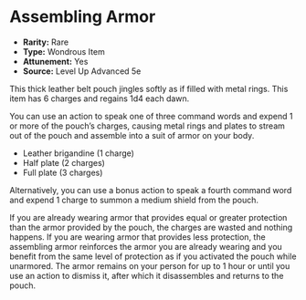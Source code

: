 # Assembling Armor

- **Rarity:** Rare
- **Type:** Wondrous Item
- **Attunement:** Yes
- **Source:** Level Up Advanced 5e

This thick leather belt pouch jingles softly as if filled with metal rings. This item has 6 charges and regains 1d4 each dawn.

You can use an action to speak one of three command words and expend 1 or more of the pouch’s charges, causing metal rings and plates to stream out of the pouch and assemble into a suit of armor on your body.

* Leather brigandine (1 charge)
* Half plate (2 charges)
* Full plate (3 charges)

Alternatively, you can use a bonus action to speak a fourth command word and expend 1 charge to summon a medium shield from the pouch.

If you are already wearing armor that provides equal or greater protection than the armor provided by the pouch, the charges are wasted and nothing happens. If you are wearing armor that provides less protection, the assembling armor reinforces the armor you are already wearing and you benefit from the same level of protection as if you activated the pouch while unarmored. The armor remains on your person for up to 1 hour or until you use an action to dismiss it, after which it disassembles and returns to the pouch. 
